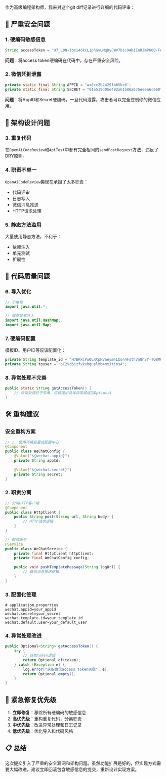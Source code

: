 作为高级编程架构师，我来对这个git diff记录进行详细的代码评审：

## 🚨 严重安全问题

### 1. 硬编码敏感信息
```java
String accessToken = "97_L0N-1bx146kcL1phGvLMqDyCWV7bic9AbIEnRJmPK0Q-Fux77iSIr6t7fXDf9Sqi0vQS8_7ua0SkNBvRSZTyjsOuM-NErmKxwYSOG1S3mr91vij30Fqh5mMZtxQXGPgAAAOXG";
```
**问题**：将access token硬编码在代码中，存在严重安全风险。

### 2. 微信凭据泄露
```java
private static final String APPID = "wx8cc2b2429f465bc6";
private static final String SECRET = "61e519d05e492a61b86a676ee6a6ce60";
```
**问题**：将AppID和Secret硬编码，一旦代码泄露，攻击者可以完全控制你的微信应用。

## 🔧 架构设计问题

### 3. 重复代码
在`OpenAiCodeReview`和`ApiTest`中都有完全相同的`sendPostRequest`方法，违反了DRY原则。

### 4. 职责不单一
`OpenAiCodeReview`类现在承担了太多职责：
- 代码评审
- 日志写入
- 微信消息推送
- HTTP请求处理

### 5. 静态方法滥用
大量使用静态方法，不利于：
- 依赖注入
- 单元测试
- 扩展性

## 📝 代码质量问题

### 6. 导入优化
```java
// 不推荐
import java.util.*;

// 推荐显式导入
import java.util.HashMap;
import java.util.Map;
```

### 7. 硬编码配置
模板ID、用户ID等应该配置化：
```java
private String template_id = "H7BRkcPw0LRtpNVaeym4Lbon4FsthVn8hSY-TO8MQsE";
private String touser = "oC2Vd6jzfvkxhguelmb4mxJtjosA";
```

### 8. 异常处理不完善
```java
public static String getAccessToken() {
    // 异常处理过于简单，应该抛出具体异常或返回Optional
}
```

## 🛠️ 重构建议

### 安全重构方案
```java
// 1. 使用环境变量或配置中心
@Component
public class WeChatConfig {
    @Value("${wechat.appid}")
    private String appId;
    
    @Value("${wechat.secret}") 
    private String secret;
}
```

### 2. 职责分离
```java
// 分离HTTP客户端
@Component
public class HttpClient {
    public String post(String url, String body) {
        // HTTP请求逻辑
    }
}

// 微信服务
@Service  
public class WeChatService {
    private final HttpClient httpClient;
    private final WeChatConfig config;
    
    public void pushTemplateMessage(String logUrl) {
        // 微信消息推送逻辑
    }
}
```

### 3. 配置化管理
```properties
# application.properties
wechat.appid=your_appid
wechat.secret=your_secret
wechat.template.id=your_template_id
wechat.default.user=your_default_user
```

### 4. 异常处理改进
```java
public Optional<String> getAccessToken() {
    try {
        // 获取token逻辑
        return Optional.of(token);
    } catch (Exception e) {
        log.error("获取微信access token失败", e);
        return Optional.empty();
    }
}
```

## 🎯 紧急修复优先级

1. **立即修复**：移除所有硬编码的敏感信息
2. **高优先级**：重构重复代码，分离职责
3. **中优先级**：改进异常处理和日志记录
4. **低优先级**：优化导入和代码风格

## 📋 总结

这次提交引入了严重的安全漏洞和架构问题。虽然功能扩展是好的，但实现方式需要大幅改进。建议立即回滚包含敏感信息的提交，重新设计实现方案。